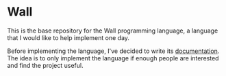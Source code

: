 # Wall

This is the base repository for the Wall programming language, a language that I would like to help implement one day.

Before implementing the language, I've decided to write its [documentation](https://mikesol.github.io/wall).  The idea is to only implement the language if enough people are interested and find the project useful.